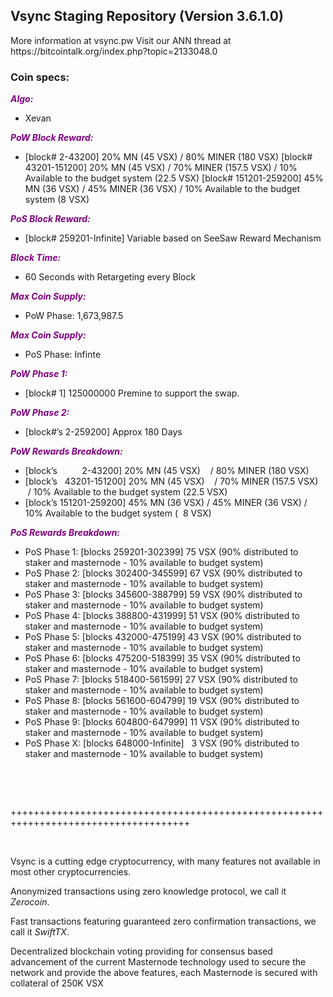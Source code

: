 <h2><strong>Vsync Staging Repository (Version 3.6.1.0)</strong></h2>
<p>More information at vsync.pw Visit our ANN thread at https://bitcointalk.org/index.php?topic=2133048.0</p>
<h3><strong>Coin specs:</strong></h3>
<p><strong><span style="color: #800080;"><em>Algo:</em></span></strong></p>
<ul>
<li>Xevan</li>
</ul>
<p><strong><span style="color: #800080;"><em>PoW Block Reward:</em></span></strong></p>
<ul>
<li>[block# 2-43200] 20% MN (45 VSX) / 80% MINER (180 VSX) [block# 43201-151200] 20% MN (45 VSX) / 70% MINER (157.5 VSX) / 10% Available to the budget system (22.5 VSX) [block# 151201-259200] 45% MN (36 VSX) / 45% MINER (36 VSX) / 10% Available to the budget system (8 VSX)</li>
</ul>
<p><strong><span style="color: #800080;"><em>PoS Block Reward:</em></span></strong></p>
<ul>
<li>[block# 259201-Infinite] Variable based on SeeSaw Reward Mechanism</li>
</ul>
<p><strong><span style="color: #800080;"><em>Block Time:</em></span></strong></p>
<ul>
<li>60 Seconds with Retargeting every Block</li>
</ul>
<p><strong><span style="color: #800080;"><em>Max Coin Supply:</em></span></strong></p>
<ul>
<li>PoW Phase: 1,673,987.5</li>
</ul>
<p><strong><span style="color: #800080;"><em>Max Coin Supply:</em></span></strong></p>
<ul>
<li>PoS Phase: Infinte</li>
</ul>
<p><strong><span style="color: #800080;"><em>PoW Phase 1:</em></span></strong></p>
<ul>
<li>[block# 1] 125000000 Premine to support the swap.</li>
</ul>
<p><strong><span style="color: #800080;"><em>PoW Phase 2:</em></span></strong></p>
<ul>
<li>[block#&rsquo;s 2-259200] Approx 180 Days</li>
</ul>
<p><strong><span style="color: #800080;"><em>PoW Rewards Breakdown:</em></span></strong></p>
<ul>
<li>[block&rsquo;s &nbsp; &nbsp; &nbsp; &nbsp; &nbsp;2-43200] 20% MN (45 VSX) &nbsp; &nbsp;/ 80% MINER (180 VSX)</li>
<li>[block&rsquo;s &nbsp; 43201-151200] 20% MN (45 VSX) &nbsp; &nbsp;/ 70% MINER (157.5 VSX) &nbsp;/ 10% Available to the budget system (22.5 VSX)</li>
<li>[block&rsquo;s 151201-259200] 45% MN (36 VSX) / 45% MINER (36 VSX) / 10% Available to the budget system ( &nbsp;8 VSX)</li>
</ul>
<p><strong><span style="color: #800080;"><em>PoS Rewards Breakdown:</em></span></strong></p>
<ul>
<li>PoS Phase 1: [blocks 259201-302399] 75 VSX (90% distributed to staker and masternode - 10% available to budget system)</li>
<li>PoS Phase 2: [blocks 302400-345599] 67 VSX (90% distributed to staker and masternode - 10% available to budget system)</li>
<li>PoS Phase 3: [blocks 345600-388799] 59 VSX (90% distributed to staker and masternode - 10% available to budget system)</li>
<li>PoS Phase 4: [blocks 388800-431999] 51 VSX (90% distributed to staker and masternode - 10% available to budget system)</li>
<li>PoS Phase 5: [blocks 432000-475199] 43 VSX (90% distributed to staker and masternode - 10% available to budget system)</li>
<li>PoS Phase 6: [blocks 475200-518399] 35 VSX (90% distributed to staker and masternode - 10% available to budget system)</li>
<li>PoS Phase 7: [blocks 518400-561599] 27 VSX (90% distributed to staker and masternode - 10% available to budget system)</li>
<li>PoS Phase 8: [blocks 561600-604799] 19 VSX (90% distributed to staker and masternode - 10% available to budget system)</li>
<li>PoS Phase 9: [blocks 604800-647999] 11 VSX (90% distributed to staker and masternode - 10% available to budget system)</li>
<li>PoS Phase X: [blocks 648000-Infinite] &nbsp; 3 VSX (90% distributed to staker and masternode - 10% available to budget system)</li>
</ul>
<br/>
<p>&nbsp;</p>
<p>+++++++++++++++++++++++++++++++++++++++++++++++++++++++++++++++++++++++++++++++++++++</p>
<p>&nbsp;</p>
<p>Vsync is a cutting edge cryptocurrency, with many features not available in most other cryptocurrencies.</p>
<p>Anonymized transactions using zero knowledge protocol, we call it <em>Zerocoin</em>.</p>
<p>Fast transactions featuring guaranteed zero confirmation transactions, we call it <em>SwiftTX</em>.</p>
<p>Decentralized blockchain voting providing for consensus based advancement of the current Masternode technology used to secure the network and provide the above features, each Masternode is secured with collateral of 250K VSX</p>
